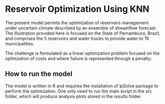 # Reservoir Optimization Using KNN
The present model permits the optimization of reservoirs management under uncertain climate described by an ensemble of streamflow forecast. The illustration provided here is focused on the State of Pernambuco, Brazil, and comprises the 5 reservoirs and water trucks to provide water to 19 municipalities. 

The challenge is formulated as a linear optimization problem focused on the optimzation of costs and where failure is represented through a penalty. 

## How to run the model
The model is written in R and requires the installation of lpSolve package to perform the optimization.
One only need to run the main script in the src folder, which will produce analysis plots stored in the results folder. 
